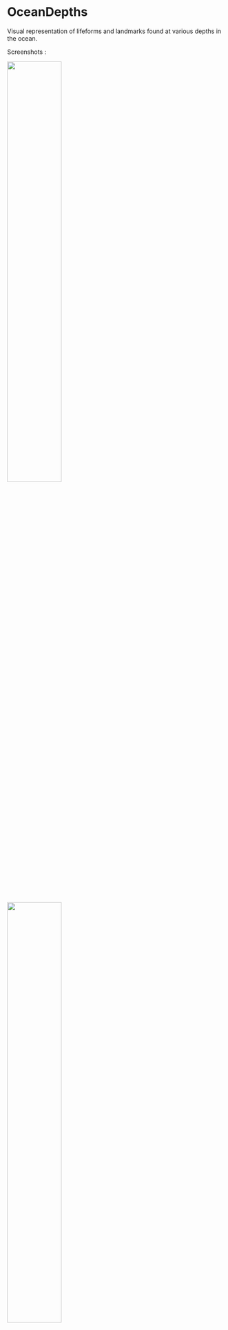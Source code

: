 # OceanDepths
Visual representation of lifeforms and landmarks found at various depths in the ocean.

Screenshots :

<img src="https://i.imgur.com/nJ420Ab.jpg" width=50% height=50%>
<img src="https://i.imgur.com/uAGYm6y.jpg" width=50% height=50%>
<img src="https://i.imgur.com/JEaIBJl.jpg" width=50% height=50%>
<img src="https://i.imgur.com/zLReYPw.jpg" width=50% height=50%>
<img src="https://i.imgur.com/sjGm4Fz.jpg" width=50% height=50%>
